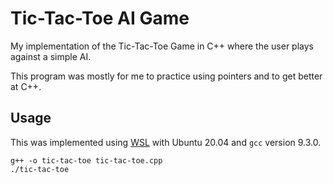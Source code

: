 # Tic-Tac-Toe AI Game

My implementation of the Tic-Tac-Toe Game in C++ where the user plays against a simple AI. 

This program was mostly for me to practice using pointers and to get better at C++.

## Usage

This was implemented using [WSL](https://docs.microsoft.com/en-us/windows/wsl/about) with Ubuntu 20.04 and `gcc` version 9.3.0.

```
g++ -o tic-tac-toe tic-tac-toe.cpp
./tic-tac-toe
```
